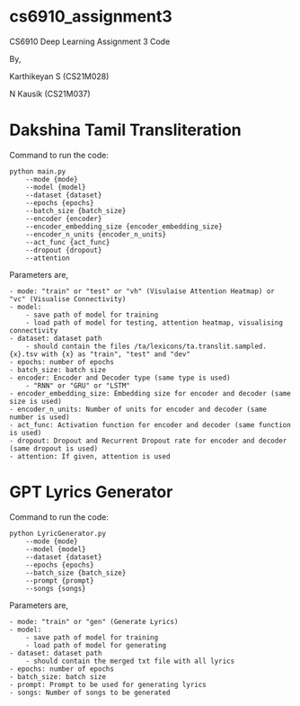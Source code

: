 # cs6910_assignment3
CS6910 Deep Learning Assignment 3 Code

By,

Karthikeyan S (CS21M028)

N Kausik (CS21M037)

# Dakshina Tamil Transliteration
Command to run the code:
```shell
python main.py 
    --mode {mode} 
    --model {model}
    --dataset {dataset}
    --epochs {epochs}
    --batch_size {batch_size}
    --encoder {encoder}
    --encoder_embedding_size {encoder_embedding_size}
    --encoder_n_units {encoder_n_units}
    --act_func {act_func}
    --dropout {dropout}
    --attention
```

Parameters are,

    - mode: "train" or "test" or "vh" (Visulaise Attention Heatmap) or "vc" (Visualise Connectivity)
    - model:
        - save path of model for training
        - load path of model for testing, attention heatmap, visualising connectivity
    - dataset: dataset path
        - should contain the files /ta/lexicons/ta.translit.sampled.{x}.tsv with {x} as "train", "test" and "dev"
    - epochs: number of epochs
    - batch_size: batch size
    - encoder: Encoder and Decoder type (same type is used)
        - "RNN" or "GRU" or "LSTM"
    - encoder_embedding_size: Embedding size for encoder and decoder (same size is used)
    - encoder_n_units: Number of units for encoder and decoder (same number is used)
    - act_func: Activation function for encoder and decoder (same function is used)
    - dropout: Dropout and Recurrent Dropout rate for encoder and decoder (same dropout is used)
    - attention: If given, attention is used

# GPT Lyrics Generator
Command to run the code:
```shell
python LyricGenerator.py 
    --mode {mode} 
    --model {model}
    --dataset {dataset}
    --epochs {epochs}
    --batch_size {batch_size}
    --prompt {prompt}
    --songs {songs}
```

Parameters are,

    - mode: "train" or "gen" (Generate Lyrics)
    - model:
        - save path of model for training
        - load path of model for generating
    - dataset: dataset path
        - should contain the merged txt file with all lyrics
    - epochs: number of epochs
    - batch_size: batch size
    - prompt: Prompt to be used for generating lyrics
    - songs: Number of songs to be generated
